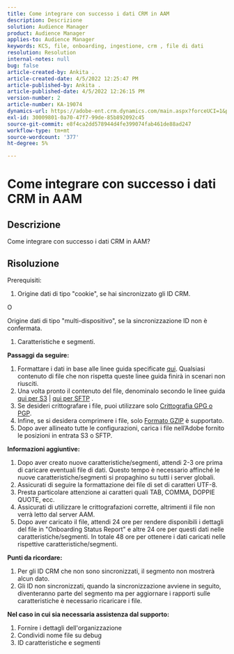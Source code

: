```yaml
---
title: Come integrare con successo i dati CRM in AAM
description: Descrizione
solution: Audience Manager
product: Audience Manager
applies-to: Audience Manager
keywords: KCS, file, onboarding, ingestione, crm , file di dati
resolution: Resolution
internal-notes: null
bug: false
article-created-by: Ankita .
article-created-date: 4/5/2022 12:25:47 PM
article-published-by: Ankita .
article-published-date: 4/5/2022 12:26:15 PM
version-number: 2
article-number: KA-19074
dynamics-url: https://adobe-ent.crm.dynamics.com/main.aspx?forceUCI=1&pagetype=entityrecord&etn=knowledgearticle&id=3464e380-dbb4-ec11-983f-000d3a5d0e57
exl-id: 30009801-0a70-47f7-99de-85b892092c45
source-git-commit: e8f4ca2dd578944d4fe399074fab461de88ad247
workflow-type: tm+mt
source-wordcount: '377'
ht-degree: 5%

---
```


# Come integrare con successo i dati CRM in AAM

## Descrizione

Come integrare con successo i dati CRM in AAM?

## Risoluzione


Prerequisiti:

1. Origine dati di tipo &quot;cookie&quot;, se hai sincronizzato gli ID CRM.


O

Origine dati di tipo &quot;multi-dispositivo&quot;, se la sincronizzazione ID non è confermata.

1. Caratteristiche e segmenti.


<b>Passaggi da seguire:</b>

1. Formattare i dati in base alle linee guida specificate [qui](https://experienceleague.adobe.com/docs/audience-manager/user-guide/implementation-integration-guides/sending-audience-data/batch-data-transfer-process/inbound-file-contents.html?lang=en). Qualsiasi contenuto di file che non rispetta queste linee guida finirà in scenari non riusciti.
2. Una volta pronto il contenuto del file, denominalo secondo le linee guida [qui per S3](https://experienceleague.adobe.com/docs/audience-manager/user-guide/implementation-integration-guides/sending-audience-data/batch-data-transfer-process/inbound-s3-filenames.html?lang=it) | [qui per SFTP](https://experienceleague.adobe.com/docs/audience-manager/user-guide/implementation-integration-guides/sending-audience-data/batch-data-transfer-process/inbound-ftp-filenames.html?lang=en) .
3. Se desideri crittografare i file, puoi utilizzare solo [Crittografia GPG o PGP](https://experienceleague.adobe.com/docs/audience-manager/user-guide/implementation-integration-guides/sending-audience-data/batch-data-transfer-process/inbound-file-encryption.html?lang=en).
4. Infine, se si desidera comprimere i file, solo [Formato GZIP](https://experienceleague.adobe.com/docs/audience-manager/user-guide/implementation-integration-guides/sending-audience-data/batch-data-transfer-process/inbound-file-compression.html?lang=en) è supportato.
5. Dopo aver allineato tutte le configurazioni, carica i file nell’Adobe fornito le posizioni in entrata S3 o SFTP.


<b>Informazioni aggiuntive:</b>

1. Dopo aver creato nuove caratteristiche/segmenti, attendi 2-3 ore prima di caricare eventuali file di dati. Questo tempo è necessario affinché le nuove caratteristiche/segmenti si propaghino su tutti i server globali.
2. Assicurati di seguire la formattazione dei file di set di caratteri UTF-8.
3. Presta particolare attenzione ai caratteri quali TAB, COMMA, DOPPIE QUOTE, ecc.
4. Assicurati di utilizzare le crittografazioni corrette, altrimenti il file non verrà letto dal server AAM.
5. Dopo aver caricato il file, attendi 24 ore per rendere disponibili i dettagli del file in &quot;Onboarding Status Report&quot; e altre 24 ore per questi dati nelle caratteristiche/segmenti. In totale 48 ore per ottenere i dati caricati nelle rispettive caratteristiche/segmenti.


<b>Punti da ricordare:</b>

1. Per gli ID CRM che non sono sincronizzati, il segmento non mostrerà alcun dato.
2. Gli ID non sincronizzati, quando la sincronizzazione avviene in seguito, diventeranno parte del segmento ma per aggiornare i rapporti sulle caratteristiche è necessario ricaricare i file.


<b>Nel caso in cui sia necessaria assistenza dal supporto:</b>

1. Fornire i dettagli dell&#39;organizzazione
2. Condividi nome file su debug
3. ID caratteristiche e segmenti
